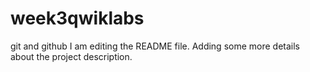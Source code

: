 # week3qwiklabs
git and github
I am editing the README file. Adding some more details about the project description.
